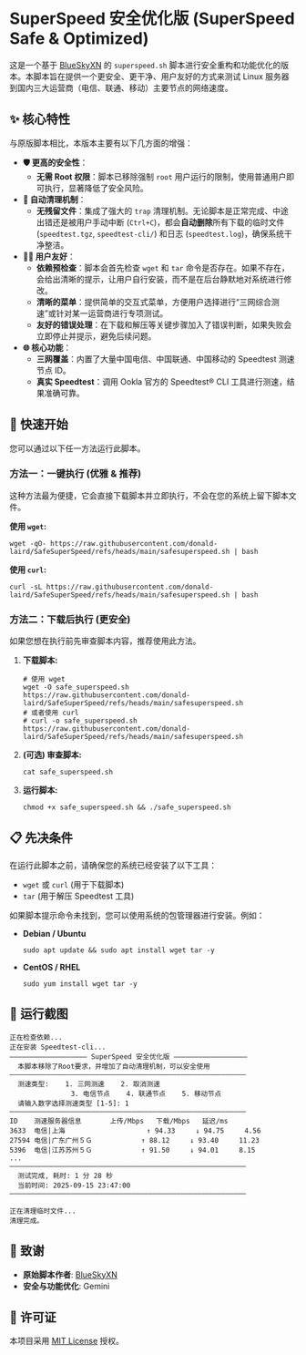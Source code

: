 # SuperSpeed 安全优化版 (SuperSpeed Safe & Optimized)

这是一个基于 [BlueSkyXN](https://github.com/BlueSkyXN/SpeedTestCN) 的 `superspeed.sh` 脚本进行安全重构和功能优化的版本。本脚本旨在提供一个更安全、更干净、用户友好的方式来测试 Linux 服务器到国内三大运营商（电信、联通、移动）主要节点的网络速度。

## ✨ 核心特性

与原版脚本相比，本版本主要有以下几方面的增强：

- **🛡️ 更高的安全性**：
  - **无需 Root 权限**：脚本已移除强制 `root` 用户运行的限制，使用普通用户即可执行，显著降低了安全风险。
- **🧹 自动清理机制**：
  - **无残留文件**：集成了强大的 `trap` 清理机制。无论脚本是正常完成、中途出错还是被用户手动中断 (`Ctrl+C`)，都会**自动删除**所有下载的临时文件 (`speedtest.tgz`, `speedtest-cli/`) 和日志 (`speedtest.log`)，确保系统干净整洁。
- **👨‍💻 用户友好**：
  - **依赖预检查**：脚本会首先检查 `wget` 和 `tar` 命令是否存在。如果不存在，会给出清晰的提示，让用户自行安装，而不是在后台静默地对系统进行修改。
  - **清晰的菜单**：提供简单的交互式菜单，方便用户选择进行“三网综合测速”或针对某一运营商进行专项测试。
  - **友好的错误处理**：在下载和解压等关键步骤加入了错误判断，如果失败会立即停止并提示，避免后续问题。
- **🌐 核心功能**：
  - **三网覆盖**：内置了大量中国电信、中国联通、中国移动的 Speedtest 测速节点 ID。
  - **真实 Speedtest**：调用 Ookla 官方的 Speedtest® CLI 工具进行测速，结果准确可靠。

## 🚀 快速开始

您可以通过以下任一方法运行此脚本。

### 方法一：一键执行 (优雅 & 推荐)

这种方法最为便捷，它会直接下载脚本并立即执行，不会在您的系统上留下脚本文件。

**使用 `wget`:**

```
wget -qO- https://raw.githubusercontent.com/donald-laird/SafeSuperSpeed/refs/heads/main/safesuperspeed.sh | bash
```

**使用 `curl`:**

```
curl -sL https://raw.githubusercontent.com/donald-laird/SafeSuperSpeed/refs/heads/main/safesuperspeed.sh | bash
```

### 方法二：下载后执行 (更安全)

如果您想在执行前先审查脚本内容，推荐使用此方法。

1. **下载脚本:**

   ```
   # 使用 wget
   wget -O safe_superspeed.sh https://raw.githubusercontent.com/donald-laird/SafeSuperSpeed/refs/heads/main/safesuperspeed.sh
   # 或者使用 curl
   # curl -o safe_superspeed.sh https://raw.githubusercontent.com/donald-laird/SafeSuperSpeed/refs/heads/main/safesuperspeed.sh
   ```

2. **(可选) 审查脚本:**

   ```
   cat safe_superspeed.sh
   ```

3. **运行脚本:**

   ```
   chmod +x safe_superspeed.sh && ./safe_superspeed.sh
   ```

## 📋 先决条件

在运行此脚本之前，请确保您的系统已经安装了以下工具：

- `wget` 或 `curl` (用于下载脚本)
- `tar` (用于解压 Speedtest 工具)

如果脚本提示命令未找到，您可以使用系统的包管理器进行安装。例如：

- **Debian / Ubuntu**

  ```
  sudo apt update && sudo apt install wget tar -y
  ```

- **CentOS / RHEL**

  ```
  sudo yum install wget tar -y
  ```

## 📸 运行截图

```
正在检查依赖...
正在安装 Speedtest-cli...
——————————————————— SuperSpeed 安全优化版 ——————————————————
  本脚本移除了Root要求，并增加了自动清理机制，可以安全使用
——————————————————————————————————————————————————————————
  测速类型:    1. 三网测速    2. 取消测速
               3. 电信节点    4. 联通节点    5. 移动节点
  请输入数字选择测速类型 [1-5]: 1
——————————————————————————————————————————————————————————
ID    测速服务器信息       上传/Mbps   下载/Mbps   延迟/ms
3633  电信|上海                    ↑ 94.33     ↓ 94.75     4.56
27594 电信|广东广州５Ｇ            ↑ 88.12     ↓ 93.40     11.23
5396  电信|江苏苏州５Ｇ            ↑ 91.50     ↓ 94.01     8.15
...
——————————————————————————————————————————————————————————
  测试完成, 耗时: 1 分 28 秒
  当前时间: 2025-09-15 23:47:00
——————————————————————————————————————————————————————————

正在清理临时文件...
清理完成。
```

## 🙏 致谢

- **原始脚本作者**: [BlueSkyXN](https://github.com/BlueSkyXN/SpeedTestCN)
- **安全与功能优化**: Gemini

## 📄 许可证

本项目采用 [MIT License](https://www.google.com/search?q=LICENSE) 授权。